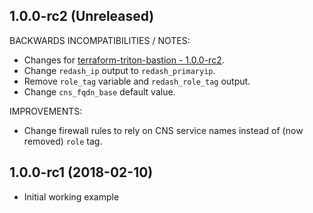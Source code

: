 
## 1.0.0-rc2 (Unreleased)

BACKWARDS INCOMPATIBILITIES / NOTES:

  * Changes for [terraform-triton-bastion - 1.0.0-rc2](https://github.com/joyent/terraform-triton-bastion/blob/master/CHANGELOG.md#100-rc2-unreleased).
  * Change `redash_ip` output to `redash_primaryip`. 
  * Remove `role_tag` variable and `redash_role_tag` output.
  * Change `cns_fqdn_base` default value. 

IMPROVEMENTS:

  * Change firewall rules to rely on CNS service names instead of (now removed) `role` tag.
  
## 1.0.0-rc1 (2018-02-10)

  * Initial working example

